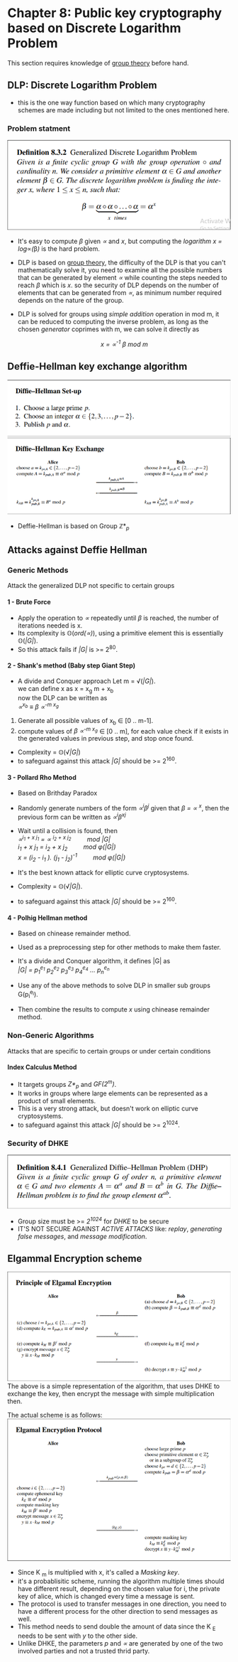 # Chapter 8: Public key cryptography based on Discrete Logarithm Problem

This section requires knowledge of [group theory](../Math/group-theory.md) before hand.

## DLP: Discrete Logarithm Problem
- this is the one way function based on which many cryptography schemes are made including but not limited to the ones mentioned here.
### Problem statment

![Generalized DLP](../images/ch8-DH-generalised-DLP.png)

- It's easy to compute *&beta;* given *&prop;* and *x*, but computing the *logarithm x = log*&prop;*(*&beta;*)* is the hard problem.

- DLP is based on [group theory](../Math/group-theory.md), the difficulty of the DLP is that you can't mathematically solve it, you need to examine all the possible numbers that can be generated by element *&prop;* while counting the steps needed to reach *&beta;* which is *x*. so the security of DLP depends on the number of elements that can be generated from *&prop;*, as minimum number required depends on the nature of the group.

- DLP is solved for groups using *simple addition* operation in mod m, it can be reduced to computing the inverse problem, as long as the chosen *generator* coprimes with m, we can solve it directly as
_<p align='center'>x = &prop;<sup>-1</sup> &beta; mod m</p>_


## Deffie-Hellman key exchange algorithm
![](../images/ch8-DH-init.png)
![](../images/ch8-DH-process.png)

- Deffie-Hellman is based on Group &Zopf;*<sub>_p_</sub>

## Attacks against Deffie Hellman

### Generic Methods
Attack the generalized DLP not specific to certain groups
#### 1 - Brute Force
- Apply the operation to *&prop;* repeatedly until *&beta;* is reached, the number of iterations needed is x.
- Its complexity is &Oopf;(*ord(&prop;)*), using a primitive element this is essentially &Oopf;(*\|G\|*).
- So this attack fails if *\|G\|* is >= 2<sup>80</sup>.

#### 2 - Shank's method (Baby step Giant Step)
- A divide and Conquer approach
Let m = &radic;(*\|G\|*).  
we can define x as x = x<sub>g</sub> m + x<sub>b</sub>  
now the DLP can be written as  
_&prop;<sup>x<sub>b</sub></sup> &equiv; &beta; &prop;<sup>-m x<sub>g</sub></sup>_  

1. Generate all possible values of x<sub>b</sub> &isin; [0 .. m-1].
2. compute values of _&beta; &prop;<sup>-m x<sub>g</sub></sup>_ &isin; [0 .. m], for each value check if it exists in the generated values in previous step, and stop once found.
   
- Complexity = &Oopf;(&radic;*\|G\|*)
- to safeguard against this attack *\|G\|* should be >= 2<sup>160</sup>.

#### 3 - Pollard Rho Method
- Based on Brithday Paradox
- Randomly generate numbers of the form _&prop;<sup>i</sup>&beta;<sup>j</sup>_
  given that _&beta; = &prop; <sup>x</sup>_, then the previous form can be written as _&prop;<sup>i</sup>&beta;<sup>xj</sup>_
- Wait until a collision is found, then  
  _&prop;<sup>i<sub>1</sub> + x j<sub>1</sub></sup> = &prop; <sup>i<sub>2</sub> + x j<sub>2</sub></sup> &#8195;&#8195; mod \|G\|_  
  _i<sub>1</sub> + x j<sub>1</sub> = i<sub>2</sub> + x j<sub>2</sub> &#8195;&#8195; mod &phi;(\|G\|)_  
  _x = (i<sub>2</sub> - i<sub>1</sub> ). (j<sub>1</sub> - j<sub>2</sub>)<sup>-1</sup> &#8195;&#8195; mod &phi;(\|G\|)_  

- It's the best known attack for elliptic curve cryptosystems.  
- Complexity = &Oopf;(&radic;*\|G\|*).
- to safeguard against this attack *\|G\|* should be >= 2<sup>160</sup>.

#### 4 - Polhig Hellman method
- Based on chinease remainder method.
- Used as a preprocessing step for other methods to make them faster.
- It's a divide and Conquer algorithm, it defines \|G\| as  
  _\|G\| = p<sub>1</sub><sup>e<sub>1</sub></sup> p<sub>2</sub><sup>e<sub>2</sub></sup> p<sub>3</sub><sup>e<sub>3</sub></sup> p<sub>4</sub><sup>e<sub>4</sub></sup> ... p<sub>n</sub><sup>e<sub>n</sub></sup>_

- Use any of the above methods to solve DLP in smaller sub groups G(p<sub>i</sub><sup>e<sub>i</sub></sup>).
- Then combine the results to compute _x_ using chinease remainder method.

### Non-Generic Algorithms
Attacks that are specific to certain groups or under certain conditions

#### Index Calculus Method
- It targets groups _Z*<sub>p</sub>_ and _GF(2<sup>m</sup>)_.
- It works in groups where large elements can be represented as a product of small elements.
- This is a very strong attack, but doesn't work on elliptic curve cryptosystems.
- to safeguard against this attack *\|G\|* should be >= 2<sup>1024</sup>.

### Security of DHKE
![GDH](../images/ch8-DHP.png)

- Group size must be >= _2<sup>1024</sup>_ for _DHKE_ to be secure
- IT'S NOT SECURE AGAINST _ACTIVE ATTACKS_ like: _replay_, _generating false messages_, and _message modification_.

## Elgammal Encryption scheme
![Elgammal Encryption Scheme](../images/Ch8-Elgammal.png)
The above is a simple representation of the algorithm, that uses DHKE to exchange the key, then encrypt the message with simple multiplication then.

The actual scheme is as follows:
![Elgammal Protocol](../images/Ch8-Elgammal-protocol.png)
- Since K <sub>m</sub> is multiplied with x, it's called a _Masking key_.
- it's a probablisitic scheme, running the algorithm multiple times should have different result, depending on the chosen value for i, the private key of alice, which is changed every time a message is sent.  
- The protocol is used to transfer messages in one direction, you need to have a different process for the other direction to send messages as well.
- This method needs to send double the amount of data since the K <sub>E</sub> needs to be sent with _y_ to the other side.
- Unlike DHKE, the parameters _p_ and _&prop;_ are generated by one of the two involved parties and not a trusted thrid party.
